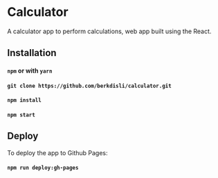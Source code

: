 # Calculator

A calculator app to perform calculations, web app built using the React. 

## Installation

#### `npm` or with `yarn`

#### `git clone https://github.com/berkdisli/calculator.git`

#### `npm install`  

#### `npm start`   

## Deploy

To deploy the app to Github Pages:

#### `npm run deploy:gh-pages`


